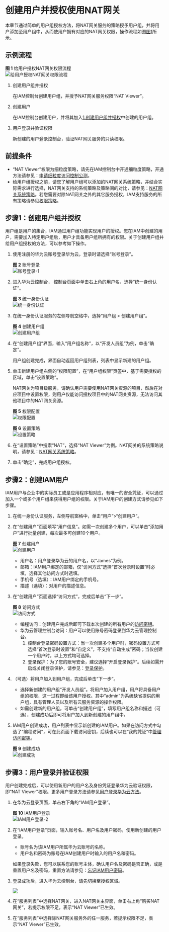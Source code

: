 # 创建用户并授权使用NAT网关<a name="zh-cn_topic_201905304"></a>

本章节通过简单的用户组授权方法，将NAT网关服务的策略授予用户组，并将用户添加至用户组中，从而使用户拥有对应的NAT网关权限，操作流程如图[图1](#zh-cn_topic_0171158980_fig111743404535)所示。

## 示例流程<a name="zh-cn_topic_0171158980_section203711514125317"></a>

**图 1**  给用户授权NAT网关权限流程<a name="zh-cn_topic_0171158980_fig111743404535"></a>  
![](figures/给用户授权NAT网关权限流程.jpg "给用户授权NAT网关权限流程")

1.  <a name="zh-cn_topic_0171158980_li527593485415"></a>创建用户组并授权

    在IAM控制台创建用户组，并授予NAT网关服务权限“NAT Viewer”。

2.  创建用户

    在IAM控制台创建用户，并将其加入[1.创建用户组并授权](#zh-cn_topic_0171158980_li527593485415)中创建的用户组。

3.  用户登录并验证权限

    新创建的用户登录控制台，验证NAT网关服务的只读权限。


## 前提条件<a name="zh-cn_topic_0171158980_section990433335716"></a>

-   “NAT Viewer”权限为细粒度策略，请先在IAM控制台中开通细粒度策略，开通方法请参见：[申请细粒度访问控制公测](https://support.huaweicloud.com/usermanual-iam/iam_01_019.html)。
-   给用户组授权之前，请您了解用户组可以添加的NAT网关系统策略，并结合实际需求进行选择，NAT网关支持的系统策略及策略间的对比，请参见：[NAT网关系统策略](https://support.huaweicloud.com/productdesc-natgateway/nat_permission_0000.html)。若您需要对除NAT网关之外的其它服务授权，IAM支持服务的所有策略请参见[权限策略](https://support.huaweicloud.com/usermanual-permissions/zh-cn_topic_0063498930.html)。

## 步骤1：创建用户组并授权<a name="zh-cn_topic_0171158980_section1992585685711"></a>

用户组是用户的集合，IAM通过用户组功能实现用户的授权。您在IAM中创建的用户，需要加入特定用户组后，用户才具备用户组所拥有的权限。关于创建用户组并给用户组授权的方法，可以参考如下操作。

1.  使用注册的华为云账号登录华为云，登录时请选择“账号登录”。

    **图 2**  账号登录<a name="zh-cn_topic_0171307068_fig2620578195"></a>  
    ![](figures/账号登录-1.png "账号登录-1")

2.  进入华为云控制台， 控制台页面中单击右上角的用户名，选择“统一身份认证”。

    **图 3**  统一身份认证<a name="zh-cn_topic_0171307068_fig19824153152013"></a>  
    ![](figures/统一身份认证.png "统一身份认证")

3.  在统一身份认证服务的左侧导航空格中，选择“用户组 \> 创建用户组”。

    **图 4**  创建用户组<a name="zh-cn_topic_0171307068_fig46853437205"></a>  
    ![](figures/创建用户组.gif "创建用户组")

4.  在“创建用户组”界面，输入“用户组名称”，以“开发人员组”为例，单击“确定”。

    用户组创建完成，界面自动返回用户组列表，列表中显示新建的用户组。

5.  单击新建用户组右侧的“权限配置”，在“用户组权限”页签中，基于需要授权的区域，单击“设置策略”。

    NAT网关为项目级服务，请确认用户需要使用NAT网关资源的项目，然后在对应项目中设置权限，则用户仅能访问授权项目中的NAT网关资源，无法访问其他项目中的NAT网关资源。

    **图 5**  权限配置<a name="fig3571142815915"></a>  
    ![](figures/权限配置.png "权限配置")

    **图 6**  设置策略<a name="fig1156383010917"></a>  
    ![](figures/设置策略.png "设置策略")

6.  在“设置策略”中搜索“NAT”，选择“NAT Viewer”为例。NAT网关的系统策略说明，请参见：[NAT网关系统策略](https://support.huaweicloud.com/productdesc-natgateway/nat_permission_0000.html)。
7.  单击“确定”，完成用户组授权。

## 步骤2：创建IAM用户<a name="zh-cn_topic_0171158980_section2096125645710"></a>

IAM用户与企业中的实际员工或是应用程序相对应，有唯一的安全凭证，可以通过加入一个或多个用户组来获得用户组的权限。关于IAM用户的创建方式请参见如下步骤。

1.  在统一身份认证服务，左侧导航窗格中，单击“用户”\>“创建用户”。
2.  在“创建用户”页面填写“用户信息”。如需一次创建多个用户，可以单击“添加用户”进行批量创建，每次最多可创建10个用户。

    **图 7**  创建用户<a name="zh-cn_topic_0171307068_fig1575114715169"></a>  
    ![](figures/创建用户.png "创建用户")

    -   用户名：用户登录华为云的用户名，以“James”为例。
    -   邮箱：IAM用户绑定的邮箱，仅“访问方式”选择“首次登录时设置”时必填，选择其他访问方式时选填。
    -   手机号（选填）：IAM用户绑定的手机号。
    -   描述（选填）：对用户的描述信息。

3.  在“创建用户”页面选择“访问方式”，完成后单击“下一步”。

    **图 8**  访问方式<a name="zh-cn_topic_0171307068_fig349622592315"></a>  
    ![](figures/访问方式.png "访问方式")

    -   编程访问：创建用户完成后即可下载本次创建的所有用户的[访问密钥](https://support.huaweicloud.com/usermanual-ca/zh-cn_topic_0046606340.html)。
    -   华为云管理控制台访问：用户可以使用账号密码登录到华为云管理控制台。
        1.  控制台登录密码设置方式：当一次创建多个用户时，密码设置方式可选择“首次登录时设置”和“自定义”，不支持“自动生成”密码；当仅创建一个用户时，以上方式均可选择。
        2.  登录保护：为了您的账号安全，建议选择“开启登录保护”。后续如需开启或关闭登录保护，请参见：[登录保护](https://support.huaweicloud.com/usermanual-iam/zh-cn_topic_0079477316.html)。

4.  （可选）将用户加入到用户组，完成后单击“下一步”。
    -   选择新创建的用户组“开发人员组”。将用户加入用户组，用户将具备用户组的权限，这一过程即给该用户授权。其中“admin”为系统缺省提供的用户组，具有管理人员以及所有云服务资源的操作权限。
    -   如需创建新的用户组，可单击“创建用户组”，填写用户组名称和描述（可选），创建成功后即可将用户加入到新创建的用户组中。

5.  IAM用户创建成功，用户列表中显示新创建的IAM用户。如果在访问方式中勾选了“编程访问”，可在此页面下载访问密钥，后续也可以在“我的凭证”中[管理访问密钥](https://support.huaweicloud.com/usermanual-ca/zh-cn_topic_0046606340.html)。

    **图 9**  创建成功<a name="zh-cn_topic_0171307068_fig9281444112310"></a>  
    ![](figures/创建成功.png "创建成功")


## 步骤3：用户登录并验证权限<a name="zh-cn_topic_0171158980_section1497935635711"></a>

用户创建完成后，可以使用新用户的用户名及身份凭证登录华为云验证权限，即“NAT Viewer”权限。更多用户登录方法请参见[用户登录华为云方法](https://support.huaweicloud.com/qs-iam/iam_01_0031.html#section2)。

1.  在华为云登录页面，单击右下角的“IAM用户登录”。

    **图 10**  IAM用户登录<a name="zh-cn_topic_0171307068_fig176811618251"></a>  
    ![](figures/IAM用户登录-2.png "IAM用户登录-2")

2.  在“IAM用户登录”页面，输入账号名、用户名及用户密码，使用新创建的用户登录。

    -   账号名为该IAM用户所属华为云账号的名称。
    -   用户名和密码为账号在IAM创建用户时输入的用户名和密码。

    如果登录失败，您可以联系您的账号主体，确认用户名及密码是否正确，或是重置用户名及密码，重置方法请参见：[忘记IAM用户密码](https://support.huaweicloud.com/iam_faq/iam_01_0314.html#section1)。

3.  登录成功后，进入华为云控制台，请先切换至授权区域。

    ![](figures/北京四.png)

4.  在“服务列表”中选择NAT网关，进入NAT网关主界面，单击右上角“购买NAT网关”，若提示权限不足，表示“NAT Viewer”已生效。
5.  在“服务列表”中选择除NAT网关服务外的任一服务，若提示权限不足，表示“NAT Viewer”已生效。

